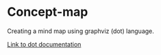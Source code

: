 # Concept-map
Creating a mind map using graphviz (dot) language.

[Link to dot documentation](https://graphviz.gitlab.io/documentation/)
